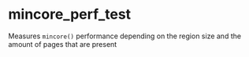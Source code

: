 # mincore_perf_test
Measures `mincore()` performance depending on the region size and the amount of pages that are present
